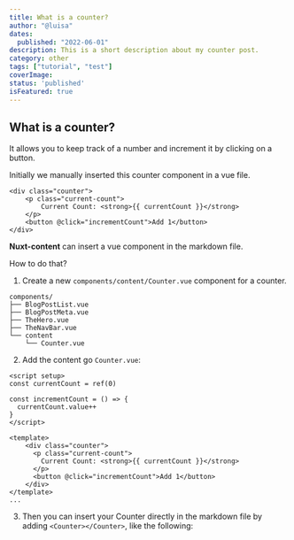 ```yaml
---
title: What is a counter?
author: "@luisa"
dates:
  published: "2022-06-01"
description: This is a short description about my counter post.
category: other
tags: ["tutorial", "test"]
coverImage:
status: 'published'
isFeatured: true
---
```


## What is a counter?

It allows you to keep track of a number and increment it by clicking on a button.

Initially we manually inserted this counter component in a vue file.

```vue
<div class="counter">
    <p class="current-count">
        Current Count: <strong>{{ currentCount }}</strong>
    </p>
    <button @click="incrementCount">Add 1</button>
</div>
```

**Nuxt-content** can insert a vue component in the markdown file.

How to do that?

1. Create a new `components/content/Counter.vue` component for a counter.

```shell
components/
├── BlogPostList.vue
├── BlogPostMeta.vue
├── TheHero.vue
├── TheNavBar.vue
└── content
    └── Counter.vue

```

2. Add the content go `Counter.vue`:

```vue
<script setup>
const currentCount = ref(0)

const incrementCount = () => {
  currentCount.value++
}
</script>

<template>
    <div class="counter">
      <p class="current-count">
        Current Count: <strong>{{ currentCount }}</strong>
      </p>
      <button @click="incrementCount">Add 1</button>
    </div>  
</template>
...
```

3. Then you can insert your Counter directly in the markdown file by adding `<Counter></Counter>`, like the following:


